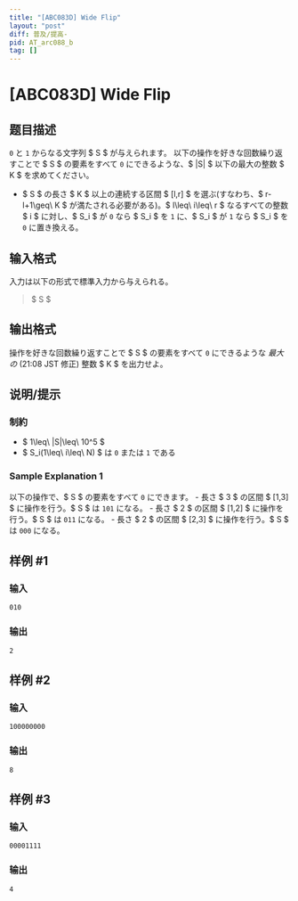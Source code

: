 ```yaml
---
title: "[ABC083D] Wide Flip"
layout: "post"
diff: 普及/提高-
pid: AT_arc088_b
tag: []
---
```


# [ABC083D] Wide Flip

## 题目描述

[problemUrl]: https://atcoder.jp/contests/abc083/tasks/arc088_b

`0` と `1` からなる文字列 $ S $ が与えられます。 以下の操作を好きな回数繰り返すことで $ S $ の要素をすべて `0` にできるような、$ |S| $ 以下の最大の整数 $ K $ を求めてください。

- $ S $ の長さ $ K $ 以上の連続する区間 $ [l,r] $ を選ぶ(すなわち、$ r-l+1\geq\ K $ が満たされる必要がある)。$ l\leq\ i\leq\ r $ なるすべての整数 $ i $ に対し、$ S_i $ が `0` なら $ S_i $ を `1` に、$ S_i $ が `1` なら $ S_i $ を `0` に置き換える。

## 输入格式

入力は以下の形式で標準入力から与えられる。

> $ S $

## 输出格式

操作を好きな回数繰り返すことで $ S $ の要素をすべて `0` にできるような *最大の* (21:08 JST 修正) 整数 $ K $ を出力せよ。

## 说明/提示

### 制約

- $ 1\leq\ |S|\leq\ 10^5 $
- $ S_i(1\leq\ i\leq\ N) $ は `0` または `1` である

### Sample Explanation 1

以下の操作で、$ S $ の要素をすべて `0` にできます。 - 長さ $ 3 $ の区間 $ [1,3] $ に操作を行う。$ S $ は `101` になる。 - 長さ $ 2 $ の区間 $ [1,2] $ に操作を行う。$ S $ は `011` になる。 - 長さ $ 2 $ の区間 $ [2,3] $ に操作を行う。$ S $ は `000` になる。

## 样例 #1

### 输入

```
010
```

### 输出

```
2
```

## 样例 #2

### 输入

```
100000000
```

### 输出

```
8
```

## 样例 #3

### 输入

```
00001111
```

### 输出

```
4
```

